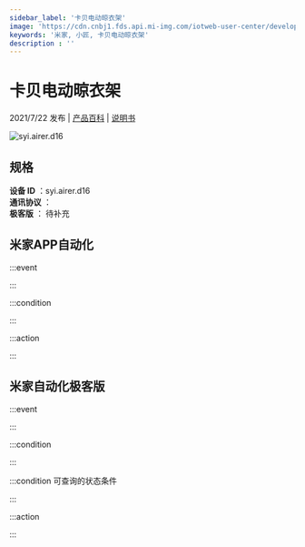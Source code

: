 ```yaml
---
sidebar_label: '卡贝电动晾衣架'
image: 'https://cdn.cnbj1.fds.api.mi-img.com/iotweb-user-center/developer_1679070061210BweiT8xt.png?GalaxyAccessKeyId=AKVGLQWBOVIRQ3XLEW&Expires=9223372036854775807&Signature=f5A0mJQzb1AXG5pp4dtwGqoCNtY='
keywords: '米家, 小匠, 卡贝电动晾衣架'
description : ''
---
```

# 卡贝电动晾衣架

2021/7/22 发布 | [产品百科](https://home.mi.com/webapp/content/baike/product/index.html?model=syi.airer.d16/) | [说明书](https://home.mi.com/views/introduction.html?model=syi.airer.d16&region=cn)

![syi.airer.d16](https://cdn.cnbj1.fds.api.mi-img.com/iotweb-user-center/developer_1679070061210BweiT8xt.png?GalaxyAccessKeyId=AKVGLQWBOVIRQ3XLEW&Expires=9223372036854775807&Signature=f5A0mJQzb1AXG5pp4dtwGqoCNtY=)

## 规格  
> 
**设备 ID** ：syi.airer.d16  
**通讯协议** ：  
**极客版**  ： 待补充 


## 米家APP自动化  

:::event  

:::

:::condition  

:::

:::action   

:::

## 米家自动化极客版  

:::event  

:::

:::condition  

:::

:::condition 可查询的状态条件  

:::

:::action  

:::

        
